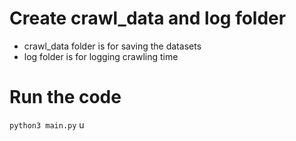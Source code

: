# Create crawl_data and log folder
- crawl_data folder is for saving the datasets
- log folder is for logging crawling time
# Run the code
```python3 main.py```
u
